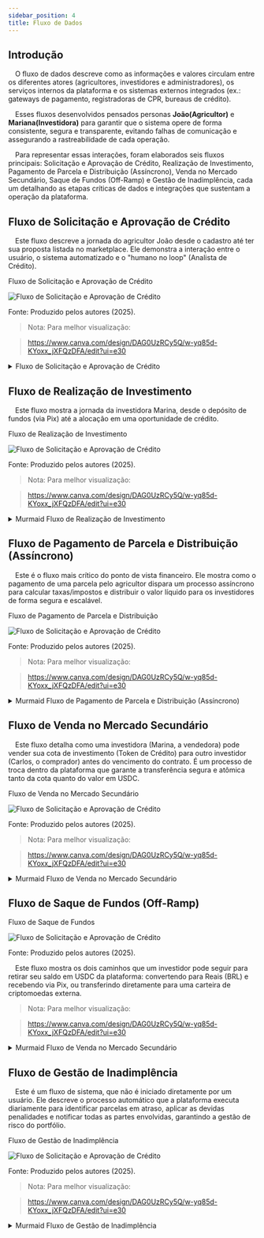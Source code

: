 ```yaml
---
sidebar_position: 4
title: Fluxo de Dados
---
```


## Introdução

&emsp;O fluxo de dados descreve como as informações e valores circulam entre os diferentes atores (agricultores, investidores e administradores), os serviços internos da plataforma e os sistemas externos integrados (ex.: gateways de pagamento, registradoras de CPR, bureaus de crédito).

&emsp;Esses fluxos desenvolvidos pensados personas **João(Agricultor)** e **Mariana(Investidora)** para garantir que o sistema opere de forma consistente, segura e transparente, evitando falhas de comunicação e assegurando a rastreabilidade de cada operação.

&emsp;Para representar essas interações, foram elaborados seis fluxos principais: Solicitação e Aprovação de Crédito, Realização de Investimento, Pagamento de Parcela e Distribuição (Assíncrono), Venda no Mercado Secundário, Saque de Fundos (Off-Ramp) e Gestão de Inadimplência, cada um detalhando as etapas críticas de dados e integrações que sustentam a operação da plataforma.

## Fluxo de Solicitação e Aprovação de Crédito

&emsp;Este fluxo descreve a jornada do agricultor João desde o cadastro até ter sua proposta listada no marketplace. Ele demonstra a interação entre o usuário, o sistema automatizado e o "humano no loop" (Analista de Crédito).


<p style={{textAlign: 'center'}}> Fluxo de Solicitação e Aprovação de Crédito</p>
<div style={{margin: 15}}>
  <div style={{textAlign: 'center'}}>
        <img src={require("../../static/img/fluxo_solicitacao_credito_Reevo.png").default} style={{width: 800}} alt="Fluxo de Solicitação e Aprovação de Crédito" />
        <br/>
    </div>
</div>
<p style={{textAlign: 'center'}}> Fonte: Produzido pelos autores (2025).</p>

> Nota: Para melhor visualização:

> https://www.canva.com/design/DAG0UzRCy5Q/w-yq85d-KYoxx_jXFQzDFA/edit?ui=e30 

<details>
  <summary>Fluxo de Solicitação e Aprovação de Crédito</summary>

```murmaid
sequenceDiagram
    participant João as Agricultor (Browser)
    participant FE as Frontend
    participant GW as API Gateway
    participant Contas as Serviço de Contas
    participant Analise as Serviço de Análise de Crédito
    participant Backoffice as Interface do Analista
    participant Analista as Analista de Crédito

    João->>FE: 1. Preenche cadastro e solicitação
    FE->>GW: 2. Envia dados e documentos
    GW->>Contas: 3. Cria/Autentica usuário
    GW->>Analise: 4. Inicia análise de crédito
    
    activate Analise
    Analise-->>GW: 5. Responde que a análise foi iniciada
    GW-->>FE: 6. Exibe "Análise em andamento"
    FE-->>João: Exibe "Análise em andamento"
    
    Analise->>Bureaus Externos: 7. Consulta score de mercado (API)
    Bureaus Externos-->>Analise: 8. Retorna score
    Analise->>Analise: 9. Combina dados e gera Score Reevo (ML)
    Analise->>Backoffice: 10. Cria tarefa de validação para o Analista
    deactivate Analise

    Note right of Analista: -- Processo Manual Paralelo (horas) --
    Analista->>Backoffice: 11. Acessa fila de tarefas
    Analista->>Backoffice: 12. Valida documentos e dados
    Analista->>Backoffice: 13. Clica em "Aprovar Crédito"

    Backoffice->>GW: 14. Notifica sistema sobre a aprovação
    GW->>Analise: 15. Finaliza o status da análise
    
    activate Analise
    Analise->>Contas: 16. Envia notificação de "Crédito Aprovado" para o usuário
    deactivate Analise
    
    Note over João, FE: -- Assinatura e Lançamento --
    FE->>João: 17. Exibe proposta e solicita assinatura da CPR
    João->>FE: 18. Assina a CPR com e-CPF
    FE->>GW: 19. Envia CPR assinada
    GW->>Serviço de Contratos: 20. Valida e envia para registradora (API)
    Serviço de Contratos-->>GW: 21. Confirma registro
    GW->>Serviço de Marketplace: 22. Lista a oportunidade de investimento
```
</details>

## Fluxo de Realização de Investimento

&emsp;Este fluxo mostra a jornada da investidora Marina, desde o depósito de fundos (via Pix) até a alocação em uma oportunidade de crédito.

<p style={{textAlign: 'center'}}> Fluxo de Realização de Investimento</p>
<div style={{margin: 15}}>
  <div style={{textAlign: 'center'}}>
        <img src={require("../../static/img/fluxo_realizacao_investimento_Reevo.png").default} style={{width: 800}} alt="Fluxo de Solicitação e Aprovação de Crédito" />
        <br/>
    </div>
</div>
<p style={{textAlign: 'center'}}> Fonte: Produzido pelos autores (2025).</p>

> Nota: Para melhor visualização:

> https://www.canva.com/design/DAG0UzRCy5Q/w-yq85d-KYoxx_jXFQzDFA/edit?ui=e30 

<Details>
  <summary>Murmaid Fluxo de Realização de Investimento</summary>

```murmaid
sequenceDiagram
    participant Marina as Investidora (Browser)
    participant FE as Frontend
    participant GW as API Gateway
    participant Marketplace as Serviço de Marketplace
    participant Carteira as Serviço de Carteira Digital
    participant Pagamentos as Gateway de Pagamento

    Marina->>FE: 1. Acessa marketplace e escolhe oportunidade
    FE->>GW: 2. Solicita detalhes da oportunidade
    GW->>Marketplace: 3. Busca dados
    Marketplace-->>GW: 4. Retorna dados
    GW-->>FE: 5. Exibe detalhes para Marina

    Marina->>FE: 6. Clica em "Investir" e define valor
    FE->>GW: 7. Tenta alocar investimento
    GW->>Carteira: 8. Verifica saldo de USDC
    
    alt Saldo Insuficiente
        Carteira-->>GW: 9a. Saldo insuficiente
        GW-->>FE: 10a. Informa saldo insuficiente
        FE->>Marina: 11a. Sugere depósito
        
        Marina->>FE: 12a. Solicita depósito via Pix
        FE->>GW: 13a. Gera cobrança Pix
        GW->>Pagamentos: 14a. Cria QR Code Pix
        Pagamentos-->>GW: 15a. Retorna QR Code
        GW-->>FE: 16a. Exibe QR Code
        FE->>Marina: 17a. Marina paga o Pix
        
        Pagamentos-->>GW: 18a. Webhook: Pagamento Confirmado!
        GW->>Carteira: 19a. Credita USDC na carteira da Marina
    end

    Note over Marina, FE: Marina agora tenta investir novamente com saldo
    FE->>GW: 9b. Tenta alocar investimento
    GW->>Carteira: 10b. Verifica saldo (agora suficiente)
    Carteira-->>GW: 11b. Saldo OK. Bloqueia valor.
    GW->>Marketplace: 12b. Confirma investimento na oportunidade
    Marketplace-->>GW: 13b. Investimento registrado
    GW-->>FE: 14b. Sucesso!
    FE-->>Marina: 15b. Exibe confirmação do investimento
```

</Details>

## Fluxo de Pagamento de Parcela e Distribuição (Assíncrono)

&emsp;Este é o fluxo mais crítico do ponto de vista financeiro. Ele mostra como o pagamento de uma parcela pelo agricultor dispara um processo assíncrono para calcular taxas/impostos e distribuir o valor líquido para os investidores de forma segura e escalável.

<p style={{textAlign: 'center'}}> Fluxo de Pagamento de Parcela e Distribuição</p>
<div style={{margin: 15}}>
  <div style={{textAlign: 'center'}}>
        <img src={require("../../static/img/fluxo_recebimento_investimento_Reevo.png").default} style={{width: 800}} alt="Fluxo de Solicitação e Aprovação de Crédito" />
        <br/>
    </div>
</div>
<p style={{textAlign: 'center'}}> Fonte: Produzido pelos autores (2025).</p>

> Nota: Para melhor visualização:

> https://www.canva.com/design/DAG0UzRCy5Q/w-yq85d-KYoxx_jXFQzDFA/edit?ui=e30 

<Details>
  <summary>Murmaid Fluxo de Pagamento de Parcela e Distribuição (Assíncrono)</summary>

  ```murmaid
  sequenceDiagram
    participant João as Agricultor (Browser)
    participant FE as Frontend
    participant GW as API Gateway
    participant Pagamentos as Gateway de Pagamento
    participant Broker as Message Broker (Fila)
    participant Distribuidor as Serviço de Distribuição
    participant Carteira as Serviço de Carteira Digital

    João->>FE: 1. Acessa painel e clica em "Pagar Parcela"
    FE->>GW: 2. Solicita dados de pagamento
    GW->>Serviço de Contratos: 3. Gera cobrança (Pix/Boleto)
    Serviço de Contratos-->>GW: 4. Retorna dados
    GW-->>FE: 5. Exibe QR Code / Linha digitável
    
    Note right of João: João efetua o pagamento no seu banco...
    
    Pagamentos-->>GW: 6. Webhook: Pagamento Confirmado!
    
    activate GW
    GW->>Broker: 7. Publica evento "PagamentoRealizado" com os dados da transação
    GW-->>Pagamentos: 8. Confirma recebimento do webhook (HTTP 200 OK)
    deactivate GW
    
    Note over Broker, Distribuidor: -- Processamento em Background --
    
    Broker-->>Distribuidor: 9. Entrega o evento "PagamentoRealizado"
    
    activate Distribuidor
    Distribuidor->>Serviço de Contratos: 10. Busca detalhes do contrato e investidores
    Serviço de Contratos-->>Distribuidor: 11. Retorna lista de investidores e % de participação
    
    Distribuidor->>Distribuidor: 12. Calcula taxas da plataforma e impostos (IR)
    
    loop Para cada Investidor
        Distribuidor->>Distribuidor: 13. Calcula valor líquido a ser creditado
        Distribuidor->>Carteira: 14. Credita USDC na carteira do Investidor
    end
    
    Distribuidor->>Servipço de Notificações: 15. Envia notificações para os investidores
    deactivate Distribuidor
  ```
</Details>

## Fluxo de Venda no Mercado Secundário

&emsp;Este fluxo detalha como uma investidora (Marina, a vendedora) pode vender sua cota de investimento (Token de Crédito) para outro investidor (Carlos, o comprador) antes do vencimento do contrato. É um processo de troca dentro da plataforma que garante a transferência segura e atômica tanto da cota quanto do valor em USDC.

<p style={{textAlign: 'center'}}> Fluxo de Venda no Mercado Secundário</p>
<div style={{margin: 15}}>
  <div style={{textAlign: 'center'}}>
        <img src={require("../../static/img/fluxo_venda_token_mercado_secundario.png").default} style={{width: 800}} alt="Fluxo de Solicitação e Aprovação de Crédito" />
        <br/>
    </div>
</div>
<p style={{textAlign: 'center'}}> Fonte: Produzido pelos autores (2025).</p>

> Nota: Para melhor visualização:

> https://www.canva.com/design/DAG0UzRCy5Q/w-yq85d-KYoxx_jXFQzDFA/edit?ui=e30 

<Details>
  <summary>Murmaid Fluxo de Venda no Mercado Secundário</summary>

  ```murmaid
  sequenceDiagram
    participant Marina as Vendedora (Browser)
    participant Carlos as Comprador (Browser)
    participant FE as Frontend
    participant GW as API Gateway
    participant Marketplace as Serviço de Marketplace
    participant Carteira as Serviço de Carteira Digital

    Note over Marina, FE: -- Etapa de Venda --
    Marina->>FE: 1. Acessa portfólio e seleciona token para vender
    FE->>GW: 2. Solicita sugestão de preço justo
    GW->>Marketplace: 3. Calcula preço justo (baseado no risco/tempo)
    Marketplace-->>GW: 4. Retorna sugestão
    GW-->>FE: 5. Exibe sugestão para Marina

    Marina->>FE: 6. Define o preço de venda e clica em "Ofertar"
    FE->>GW: 7. Envia ordem de venda
    GW->>Marketplace: 8. Lista o token no mercado secundário
    GW->>Carteira: 9. Marca o token de Marina como "Ofertado" (bloqueado para outras ações)

    Note over Carlos, FE: -- Etapa de Compra --
    Carlos->>FE: 10. Navega no mercado secundário e vê a oferta de Marina
    Carlos->>FE: 11. Clica em "Comprar"
    FE->>GW: 12. Envia ordem de compra

    GW->>Carteira: 13. Verifica se Carlos tem saldo em USDC suficiente
    alt Saldo Suficiente
        Carteira-->>GW: 14. Saldo OK. Inicia transação atômica.
        
        activate Carteira
        Carteira->>Carteira: 15. Debita USDC da carteira de Carlos
        Carteira->>Carteira: 16. Credita USDC na carteira de Marina
        Carteira->>Carteira: 17. Transfere propriedade do Token de Crédito de Marina para Carlos
        deactivate Carteira

        Carteira-->>GW: 18. Confirma que a troca foi concluída
        GW->>Marketplace: 19. Remove a oferta do mercado
        GW-->>FE: 20. Confirma a compra para Carlos
        FE-->>Carlos: 21. Exibe "Compra realizada com sucesso!"
        
        Note right of GW: Notificações são enviadas para Marina e Carlos em background
    else Saldo Insuficiente
        Carteira-->>GW: 14b. Saldo insuficiente
        GW-->>FE: 15b. Informa erro
        FE-->>Carlos: 16b. Exibe "Saldo insuficiente para realizar a compra."
    end

  ```
</Details>

## Fluxo de Saque de Fundos (Off-Ramp)

<p style={{textAlign: 'center'}}> Fluxo de Saque de Fundos</p>
  <div style={{margin: 15}}>
    <div style={{textAlign: 'center'}}>
          <img src={require("../../static/img/fluxo_saque_fundos.png").default} style={{width: 800}} alt="Fluxo de Solicitação e Aprovação de Crédito" />
          <br/>
      </div>
  </div>
<p style={{textAlign: 'center'}}> Fonte: Produzido pelos autores (2025).</p>

&emsp;Este fluxo mostra os dois caminhos que um investidor pode seguir para retirar seu saldo em USDC da plataforma: convertendo para Reais (BRL) e recebendo via Pix, ou transferindo diretamente para uma carteira de criptomoedas externa.

> Nota: Para melhor visualização:

> https://www.canva.com/design/DAG0UzRCy5Q/w-yq85d-KYoxx_jXFQzDFA/edit?ui=e30 

<Details>
  <summary>Murmaid Fluxo de Venda no Mercado Secundário</summary>

  ```murmaid
  sequenceDiagram
    participant Investidor as Investidor(a) (Browser)
    participant FE as Frontend
    participant GW as API Gateway
    participant Contas as Serviço de Contas
    participant Carteira as Serviço de Carteira Digital
    participant Pagamentos as Gateway de Pagamento

    Investidor->>FE: 1. Solicita saque e escolhe o método

    alt Método: Saque para Conta Bancária (Pix)
        Investidor->>FE: 2a. Informa valor do saque em USDC
        FE->>GW: 3a. Inicia saque para BRL
        
        GW->>Contas: 4a. Busca dados da conta bancária (mesma titularidade)
        Contas-->>GW: 5a. Retorna dados bancários
        
        GW->>Carteira: 6a. Solicita bloqueio do saldo em USDC
        Carteira-->>GW: 7a. Saldo verificado e bloqueado
        
        GW->>Pagamentos: 8a. Requisita conversão USDC -> BRL e envio de Pix
        Pagamentos-->>GW: 9a. Confirma recebimento da ordem de saque
        
        Note right of Pagamentos: Processo de conversão e PIX leva alguns minutos...
        
        Pagamentos-->>GW: 10a. Webhook: Transferência Pix concluída!
        GW->>Carteira: 11a. Debita o saldo em USDC que estava bloqueado
        GW->>Serviço de Notificações: 12a. Envia notificação de sucesso
    end

    alt Método: Saque para Carteira Cripto
        Investidor->>FE: 2b. Informa valor do saque e endereço da carteira externa
        FE->>GW: 3b. Inicia saque de cripto
        
        GW->>Carteira: 4b. Solicita transação de saque para endereço externo
        
        activate Carteira
        Carteira->>Carteira: 5b. Verifica saldo e bloqueia valor
        Carteira->>Carteira: 6b. Constrói e assina a transação (com chaves seguras)
        Carteira->>Blockchain: 7b. Transmite a transação para a rede (ex: Polygon)
        deactivate Carteira
        
        Note right of Blockchain: Transação sendo confirmada na rede...
        
        Blockchain-->>Carteira: 8b. Evento: Transação confirmada!
        Carteira->>Carteira: 9b. Debita o saldo que estava bloqueado
        Carteira->>Serviço de Notificações: 10b. Envia notificação de sucesso
    end

  ```
</Details>

## Fluxo de Gestão de Inadimplência

&emsp;Este é um fluxo de sistema, que não é iniciado diretamente por um usuário. Ele descreve o processo automático que a plataforma executa diariamente para identificar parcelas em atraso, aplicar as devidas penalidades e notificar todas as partes envolvidas, garantindo a gestão de risco do portfólio.

<p style={{textAlign: 'center'}}> Fluxo de Gestão de Inadimplência</p>
  <div style={{margin: 15}}>
    <div style={{textAlign: 'center'}}>
          <img src={require("../../static/img/fluxo_inadimplencia.png").default} style={{width: 800}} alt="Fluxo de Solicitação e Aprovação de Crédito" />
          <br/>
      </div>
  </div>
<p style={{textAlign: 'center'}}> Fonte: Produzido pelos autores (2025).</p>

> Nota: Para melhor visualização:

> https://www.canva.com/design/DAG0UzRCy5Q/w-yq85d-KYoxx_jXFQzDFA/edit?ui=e30 

<Details>
  <summary>Murmaid Fluxo de Gestão de Inadimplência</summary>

  ```murmaid

sequenceDiagram
    participant Scheduler as Agendador (Cron Job)
    participant Contratos as Serviço de Contratos
    participant Notificacoes as Serviço de Notificações
    participant Backoffice as Interface do Admin

    Scheduler->>Contratos: 1. Gatilho diário: "Verificar parcelas vencidas"
    
    activate Contratos
    Contratos->>Contratos: 2. Busca no DB por parcelas com data_vencimento < hoje E status != "Paga"
    
    loop Para cada Parcela em Atraso encontrada
        Contratos->>Contratos: 3. Atualiza status da parcela para "Em Atraso"
        Contratos->>Contratos: 4. Calcula multa (2%) e juros de mora (1%/mês)
        Contratos->>Contratos: 5. Salva o novo valor atualizado da parcela
        
        Contratos->>Notificacoes: 6. Envia notificação de atraso para o Agricultor
        Contratos->>Notificacoes: 7. Envia notificação de inadimplência para os Investidores daquela CPR
        
        Contratos->>Backoffice: 8. Cria um alerta no painel de risco do administrador
    end
    deactivate Contratos
  ```
</Details>
